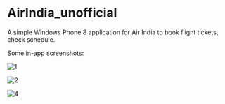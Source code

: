 # AirIndia_unofficial
A simple Windows Phone 8 application for Air India to book flight tickets, check schedule.

Some in-app screenshots:

![1](https://cloud.githubusercontent.com/assets/6795073/25563753/6f3e4856-2dc0-11e7-9968-a49456cecd63.png)

![2](https://cloud.githubusercontent.com/assets/6795073/25563754/70e7c13c-2dc0-11e7-8f72-3b0e97471e5c.png)

![4](https://cloud.githubusercontent.com/assets/6795073/25563755/73408694-2dc0-11e7-8acf-05302ab82bde.png)
